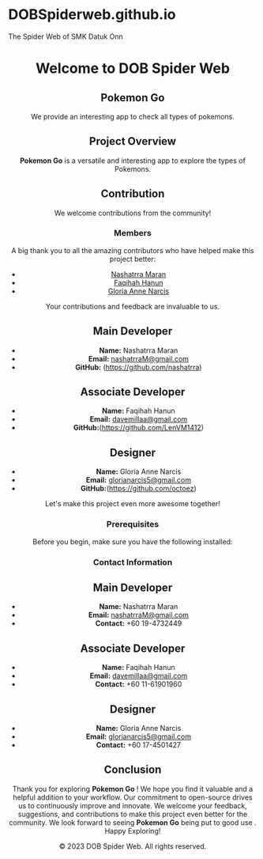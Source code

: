 # DOBSpiderweb.github.io
The Spider Web of SMK Datuk Onn
<!DOCTYPE html>
<html lang="en">
<head>
    <meta charset="UTF-8">
    <meta name="viewport" content="width=device-width, initial-scale=1.0">
   
</head>
<body>
    <header>
        <h1>Welcome to  DOB Spider Web</h1>
        <nav>
            
        
    


<main>
        <!-- Home section -->
        <section id="home">
            <h2>Pokemon Go</h2>
            <p>We provide an interesting app to check all types of pokemons.</p>
           

## Project Overview

**Pokemon Go** is a versatile and interesting app to explore the types of Pokemons.
     
<h2>Contribution</h2>

We welcome contributions from the community!



### Members

A big thank you to all the amazing contributors who have helped make this project better:

- [Nashatrra Maran](https://github.com/nashatrra)
- [Faqihah Hanun](https://github.com/LenVM1412)
- [Gloria Anne Narcis](https://github.com/octoez)

Your contributions and feedback are invaluable to us. 


 ## Main Developer
 
- **Name:** Nashatrra Maran
- **Email:** nashatrraM@gmail.com
- **GitHub:** (https://github.com/nashatrra)
  
 ## Associate Developer
 
- **Name:** Faqihah Hanun
- **Email:** davemillaa@gmail.com
- **GitHub:**(https://github.com/LenVM1412)
 
 ## Designer
 
- **Name:** Gloria Anne Narcis
- **Email:** glorianarcis5@gmail.com
- **GitHub:**(https://github.com/octoez)

Let's make this project even more awesome together!
     

### Prerequisites

Before you begin, make sure you have the following installed:


  ### Contact Information 

 ## Main Developer
 
- **Name:** Nashatrra Maran
- **Email:** nashatrraM@gmail.com
- **Contact:** +60 19-4732449
  
 ## Associate Developer
 
- **Name:** Faqihah Hanun
- **Email:** davemillaa@gmail.com
- **Contact:** +60 11-61901960
 
 ## Designer
 
- **Name:** Gloria Anne Narcis
- **Email:** glorianarcis5@gmail.com
- **Contact:** +60 17-4501427


## Conclusion

Thank you for exploring **Pokemon Go** ! We hope you find it valuable and a helpful addition to your workflow. Our commitment to open-source drives us to continuously improve and innovate. We welcome your feedback, suggestions, and contributions to make this project even better for the community.
We look forward to seeing **Pokemon Go** being put to good use . Happy Exploring!



<footer>
        <p>&copy; 2023 DOB Spider Web. All rights reserved.</p>
    </footer>
</html>

